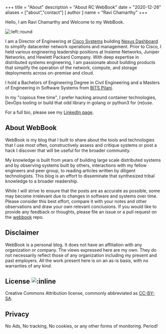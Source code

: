 +++
title = "About"
description = "About RC WebBook"
date = "2020-12-26"
aliases = ["about","contact"]
[ author ]
  name = "Ravi Chamarthy"
+++

Hello, I am Ravi Chamarthy and Welcome to my WebBook.

![:left::round](https://avatars3.githubusercontent.com/u/819205?s=400&u=2f61ca4eb7305bdb5dd9256416074476d3545a79&v=4)

I am a Director of Engineering at [Cisco Systems](https://www.cisco.com)
building [Nexus Dashboard](https://www.cisco.com/go/nexusdashboard) to simplify
datacenter network operations and management. Prior to Cisco, I held various
engineering leadership positions at Insieme Networks, Juniper Networks, and
Hewlett Packard Company. With deep expertise in distributed systems engineering,
I am passionate about building products that simplify the operation of the
network, compute, and storage deployments across on-premise and cloud.

I hold a Bachelors of Engineering Degree in Civil Engineering and a Masters of
Engineering in Software Systems from [BITS Pilani](https://bits-pilani.ac.in/).

In my "copious free time", I prefer hacking around container technologies, DevOps
tooling or build that odd library in golang or python3 for (re)use.

For a full bio, please see my [LinkedIn page](https://linkedin.com/in/ravinag).

## About WebBook

WebBook is my blog that I built to share about the tools and technologies that
I use most often, constructively assess and critique systems or post a hack
I discover that will be useful for the broader community.

My knowledge is built from years of building large scale distributed systems and
by observing systems built by others, interactions with my fellow engineers and
peer group, to reading articles written by diligent technologists. This blog is
an effort to disseminate that synthesized tribal knowledge to a broader
readership.

While I will strive to ensure that the posts are as accurate as possible, some
may become irrelevant due to changes in software and systems over time. Please
consider this best effort, compare it with your notes and other observations and
draw your own relevant conclusions. If you would like to provide any feedback or
thoughts, please file an issue or a pull request on the
[webbook](https://github.com/rchamarthy/webbook) repo.

## Disclaimer

WebBook is a personal blog. It does not have an affiliation with any
organization or company. The views expressed here are my own. They do not
necessarily reflect those of any organization including my present and past
employers. All the work present here is on an as-is basis, with no warranties of
any kind.

## License ![:inline](https://licensebuttons.net/l/by-sa/3.0/88x31.png)

Creative Commons Attribution license, commonly abbreviated as
[CC-BY-SA](https://creativecommons.org/licenses/by/4.0/legalcode).

## Privacy

No Ads, No tracking, No cookies, or any other forms of monitoring. Period!
